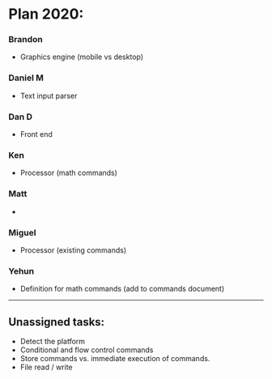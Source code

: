 # Plan 2020:

### Brandon

-   Graphics engine (mobile vs desktop)

### Daniel M

-   Text input parser

### Dan D

-   Front end

### Ken

-   Processor (math commands)

### Matt

-

### Miguel

-   Processor (existing commands)

### Yehun

-   Definition for math commands (add to commands document)

---

## Unassigned tasks:

-   Detect the platform
-   Conditional and flow control commands
-   Store commands vs. immediate execution of commands.
-   File read / write
